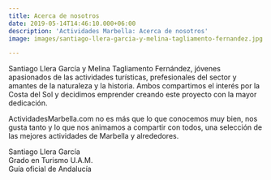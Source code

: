 ```yaml
---
title: Acerca de nosotros
date: 2019-05-14T14:46:10.000+06:00
description: 'Actividades Marbella: Acerca de nosotros'
image: images/santiago-llera-garcia-y-melina-tagliamento-fernandez.jpg

---
```

Santiago Llera García y Melina Tagliamento Fernández, jóvenes apasionados de las actividades turísticas, prefesionales del sector y amantes de la naturaleza y la historia. Ambos compartimos el interés por la Costa del Sol y decidimos emprender creando este proyecto con la mayor dedicación.

ActividadesMarbella.com no es más que lo que conocemos muy bien, nos gusta tanto y lo que nos animamos a compartir con todos, una selección de las mejores actividades de Marbella y alrededores.

Santiago Llera García  
Grado en Turismo U.A.M.  
Guía oficial de Andalucía